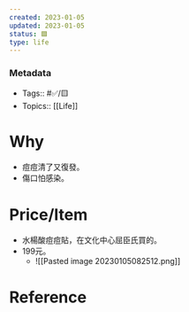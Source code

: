 ```yaml
---
created: 2023-01-05
updated: 2023-01-05
status: 🟩
type: life
---
```

### Metadata
- Tags:: #✅/🟨
- Topics:: [[Life]]

# Why
- 痘痘清了又復發。
- 傷口怕感染。
# Price/Item
- 水楊酸痘痘貼，在文化中心屈臣氏買的。
- 199元。
	- ![[Pasted image 20230105082512.png]]
# Reference
